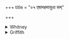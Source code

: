 +++
title = "०५ एषामहमायुधा सम्"

+++

<details><summary>Whitney</summary>

### Translation
5. The weapons of them I sharpen up; their royalty having good heroes, I  
increase; be their authority unwasting, victorious; their intent let all  
the gods aid.

### Notes
The translation again (as in vs. 2) implies emendation of *syāmi* in  
**a** to *śyāmi*, which is read by Ppp. and by the comm. Most of our  
mss. (all save O.Op.), as of SPP's, accent in **b** *súvīram*, and both  
editions have adopted the reading; but it ought, of course, to be  
*suvī́ram*, as always elsewhere (and as the comm. here describes the  
word). Ppp. has *vardhayasva* at end of **b**, and its **d** is *ugram  
eṣāṁ cittaṁ bahudhā viśvarūpā*. The definition of the verse as  
*triṣṭubh* is wanting in the Anukr. ⌊London ms.⌋, doubtless by an error  
of the manuscripts, which are confused at this point. ⌊The Berlin ms.  
does give it.⌋
</details>

<details><summary>Griffith</summary>

The weapons of these men I whet and sharpen, with valiant heroes I increase their kingdom. Victorious be their power and ever ageless! May all the Gods promote their thoughts and wishes.
</details>
